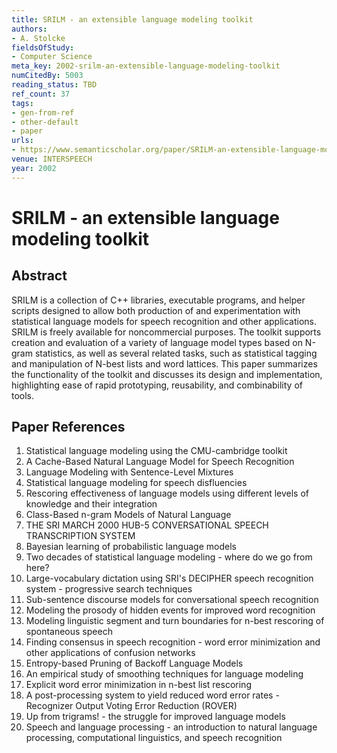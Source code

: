 ```yaml
---
title: SRILM - an extensible language modeling toolkit
authors:
- A. Stolcke
fieldsOfStudy:
- Computer Science
meta_key: 2002-srilm-an-extensible-language-modeling-toolkit
numCitedBy: 5003
reading_status: TBD
ref_count: 37
tags:
- gen-from-ref
- other-default
- paper
urls:
- https://www.semanticscholar.org/paper/SRILM-an-extensible-language-modeling-toolkit-Stolcke/399da68d3b97218b6c80262df7963baa89dcc71b?sort=total-citations
venue: INTERSPEECH
year: 2002
---
```


# SRILM - an extensible language modeling toolkit

## Abstract

SRILM is a collection of C++ libraries, executable programs, and helper scripts designed to allow both production of and experimentation with statistical language models for speech recognition and other applications. SRILM is freely available for noncommercial purposes. The toolkit supports creation and evaluation of a variety of language model types based on N-gram statistics, as well as several related tasks, such as statistical tagging and manipulation of N-best lists and word lattices. This paper summarizes the functionality of the toolkit and discusses its design and implementation, highlighting ease of rapid prototyping, reusability, and combinability of tools.

## Paper References

1. Statistical language modeling using the CMU-cambridge toolkit
2. A Cache-Based Natural Language Model for Speech Recognition
3. Language Modeling with Sentence-Level Mixtures
4. Statistical language modeling for speech disfluencies
5. Rescoring effectiveness of language models using different levels of knowledge and their integration
6. Class-Based n-gram Models of Natural Language
7. THE SRI MARCH 2000 HUB-5 CONVERSATIONAL SPEECH TRANSCRIPTION SYSTEM
8. Bayesian learning of probabilistic language models
9. Two decades of statistical language modeling - where do we go from here?
10. Large-vocabulary dictation using SRI's DECIPHER speech recognition system - progressive search techniques
11. Sub-sentence discourse models for conversational speech recognition
12. Modeling the prosody of hidden events for improved word recognition
13. Modeling linguistic segment and turn boundaries for n-best rescoring of spontaneous speech
14. Finding consensus in speech recognition - word error minimization and other applications of confusion networks
15. Entropy-based Pruning of Backoff Language Models
16. An empirical study of smoothing techniques for language modeling
17. Explicit word error minimization in n-best list rescoring
18. A post-processing system to yield reduced word error rates - Recognizer Output Voting Error Reduction (ROVER)
19. Up from trigrams! - the struggle for improved language models
20. Speech and language processing - an introduction to natural language processing, computational linguistics, and speech recognition
